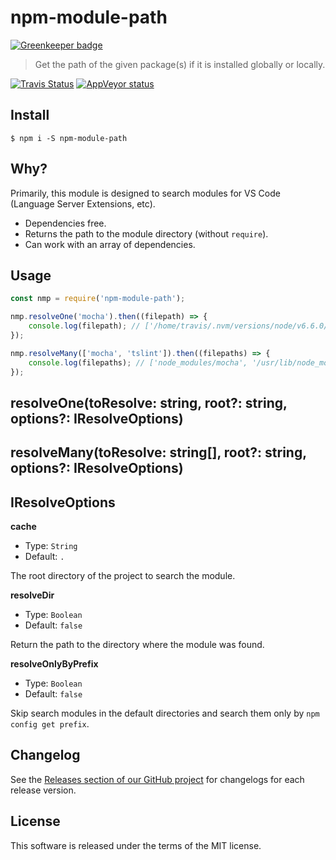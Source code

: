 # npm-module-path

[![Greenkeeper badge](https://badges.greenkeeper.io/mrmlnc/npm-module-path.svg)](https://greenkeeper.io/)

> Get the path of the given package(s) if it is installed globally or locally.

[![Travis Status](https://travis-ci.org/mrmlnc/npm-module-path.svg?branch=master)](https://travis-ci.org/mrmlnc/npm-module-path)
[![AppVeyor status](https://ci.appveyor.com/api/projects/status/81n2iq2h2cyef8mf?svg=true)](https://ci.appveyor.com/project/mrmlnc/npm-module-path)

## Install

```shell
$ npm i -S npm-module-path
```

## Why?

Primarily, this module is designed to search modules for VS Code (Language Server Extensions, etc).

  * Dependencies free.
  * Returns the path to the module directory (without `require`).
  * Can work with an array of dependencies.

## Usage

```js
const nmp = require('npm-module-path');

nmp.resolveOne('mocha').then((filepath) => {
	console.log(filepath); // ['/home/travis/.nvm/versions/node/v6.6.0/lib/node_modules/mocha']
});

nmp.resolveMany(['mocha', 'tslint']).then((filepaths) => {
	console.log(filepaths); // ['node_modules/mocha', '/usr/lib/node_modules/tslint']
});
```

## resolveOne(toResolve: string, root?: string, options?: IResolveOptions)
## resolveMany(toResolve: string[], root?: string, options?: IResolveOptions)

## IResolveOptions

**cache**

  * Type: `String`
  * Default: `.`

The root directory of the project to search the module.

**resolveDir**

  * Type: `Boolean`
  * Default: `false`

Return the path to the directory where the module was found.

**resolveOnlyByPrefix**

  * Type: `Boolean`
  * Default: `false`

Skip search modules in the default directories and search them only by `npm config get prefix`.

## Changelog

See the [Releases section of our GitHub project](https://github.com/mrmlnc/npm-module-path/releases) for changelogs for each release version.

## License

This software is released under the terms of the MIT license.

